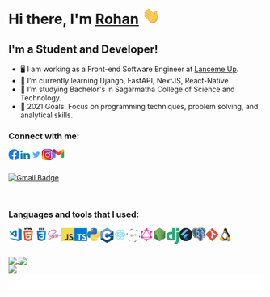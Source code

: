# Hi there, I'm [Rohan][website] <img src="https://raw.githubusercontent.com/ABSphreak/ABSphreak/master/gifs/Hi.gif" width="35px">

## I'm a Student and Developer!

- :desktop_computer: I am working as a Front-end Software Engineer at
  <a href="https://lancemeup.com/" target="_blank">Lanceme Up</a>.
- 🌱 I’m currently learning Django, FastAPI, NextJS, React-Native.
- 🔭 I’m studying Bachelor's in Sagarmatha College of Science and Technology.
- 🥅 2021 Goals: Focus on programming techniques, problem solving, and analytical skills.

### Connect with me:

[<img align="left" alt="Rohan | Facebook" width="22px" src="https://raw.githubusercontent.com/Rohan-Shakya/Rohan-Shakya/master/images/fb.png" />][facebook]
[<img align="left" alt="Rohan | LinkedIn" width="22px" src="https://raw.githubusercontent.com/Rohan-Shakya/Rohan-Shakya/master/images/linked.png" />][linkedin]
[<img align="left" alt="Rohan | Twitter" width="22px" src="https://raw.githubusercontent.com/Rohan-Shakya/Rohan-Shakya/master/images/twitter.png" />][twitter]
[<img align="left" alt="Rohan | Instagram" width="22px" src="https://raw.githubusercontent.com/Rohan-Shakya/Rohan-Shakya/master/images/instagram.png" />][instagram]
[<img align="left" alt="Rohan | Instagram" width="22px" src="https://raw.githubusercontent.com/Rohan-Shakya/Rohan-Shakya/master/images/gmail.svg" />][gmail]
<br /><br />

[![Gmail Badge](https://img.shields.io/badge/-rohanshakya254@gmail.com-139AF2?style=flat-square&logo=Gmail&logoColor=white&link=mailto:rohanshakya254@gmail.com)](mailto:rohanshakya254@gmail.com)

<br />

### Languages and tools that I used:

<img align="left" alt="Visual Studio Code" width="26px" src="https://raw.githubusercontent.com/Rohan-Shakya/Rohan-Shakya/master/images/visual-studio-code.png" />
<img align="left" alt="html5" width="26px" src="https://raw.githubusercontent.com/Rohan-Shakya/Rohan-Shakya/master/images/html.png" />
<img align="left" alt="CSS3" width="26px" src="https://raw.githubusercontent.com/Rohan-Shakya/Rohan-Shakya/master/images/css.png" />
<img align="left" alt="sass" width="26px" src="https://raw.githubusercontent.com/Rohan-Shakya/Rohan-Shakya/master/images/sass.png" />
<img align="left" alt="JavaScript" width="26px" src="https://raw.githubusercontent.com/Rohan-Shakya/Rohan-Shakya/master/images/javascript.png" />
<img align="left" alt="Typescript" width="26px" src="https://raw.githubusercontent.com/Rohan-Shakya/Rohan-Shakya/master/images/ts.png" />
<img align="left" alt="Python" width="26px" src="https://raw.githubusercontent.com/Rohan-Shakya/Rohan-Shakya/master/images/python.png" />
<img align="left" alt="c++" width="26px" src="https://raw.githubusercontent.com/Rohan-Shakya/Rohan-Shakya/master/images/cpp.png" />
<img align="left" alt="react" width="26px" src="https://raw.githubusercontent.com/Rohan-Shakya/Rohan-Shakya/master/images/react.png" />
<img align="left" alt="Nextjs" width="26px" src="https://raw.githubusercontent.com/Rohan-Shakya/Rohan-Shakya/master/images/next_logo.png" />
<img align="left" alt="graphQL" width="26px" src="https://raw.githubusercontent.com/Rohan-Shakya/Rohan-Shakya/master/images/graphql.png" />
<img align="left" alt="Node.js" width="26px" src="https://raw.githubusercontent.com/Rohan-Shakya/Rohan-Shakya/master/images/nodejs.png" />
<img align="left" alt="Django" width="26px" src="https://raw.githubusercontent.com/Rohan-Shakya/Rohan-Shakya/master/images/django.png" />
<img align="left" alt="Flutter" width="26px" src="https://raw.githubusercontent.com/Rohan-Shakya/Rohan-Shakya/master/images/flutter.png" />
<img align="left" alt="postgresSQL" width="26px" src="https://raw.githubusercontent.com/Rohan-Shakya/Rohan-Shakya/master/images/postgresSQL.png" />
<img align="left" alt="Git" width="26px" src="https://raw.githubusercontent.com/Rohan-Shakya/Rohan-Shakya/master/images/git.png" />
<img align="left" alt="Linux" width="26px" src="https://raw.githubusercontent.com/Rohan-Shakya/Rohan-Shakya/master/images/linux.png" />

## <br />

<a href="https://shakyarohan.com.np" target="_blank">
  <img align="center" src="https://github-readme-stats.vercel.app/api?username=Rohan-Shakya&show_icons=true&theme=tokyonight"/>
</a>
<a href="https://shakyarohan.com.np" target="_blank">
  <img align="center" src="https://github-readme-stats.vercel.app/api/top-langs/?username=Rohan-Shakya&layout=compact&theme=tokyonight"/>
</a>

<br />

<img src='https://github-profile-trophy.vercel.app/?username=Rohan-Shakya&theme=dracula&column=7&margin-w=15&margin-h=15%20(https://github.com/ryo-ma/github-profile-trophy)' />

<img src='https://raw.githubusercontent.com/AkashSingh3031/AkashSingh3031/49be5f876cb7b7649b517bff7e79990ddf033141/marquee.svg' />



[website]: http://shakyarohan.com.np/
[twitter]: https://twitter.com/rohan_saqya
[facebook]: https://www.facebook.com/profile.php?id=100010495748087
[instagram]: https://www.instagram.com/rohan_saqya/
[linkedin]: https://www.linkedin.com/in/rohan-shakya/
[gmail]: https://mail.google.com/mail/u/0/#inbox
